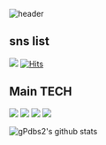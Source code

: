 ![header](https://capsule-render.vercel.app/api?type=waving&color=C6BBB7&height=200&section=header&text=jhy's%20GitHub&animation=fadeIn&fontSize=70)

## sns list
<a href="https://velog.io/@gpdbs2" target="_blank"><img src="https://img.shields.io/badge/Velog-000000?style=flat-square&logo=Velog&logoColor=white"/></a>
[![Hits](https://hits.seeyoufarm.com/api/count/incr/badge.svg?url=https%3A%2F%2Fgithub.com%2FgPdbs2%2Fhit-counter&count_bg=%239693B0&title_bg=%23555555&icon=&icon_color=%23E7E7E7&title=hits&edge_flat=false)](https://hits.seeyoufarm.com)</a>

## Main TECH
<img src="https://img.shields.io/badge/Java-007396?&style=for-the-badge&logo=Java&logoColor=white"/></a>
<img src="https://img.shields.io/badge/JPA-007396?&style=for-the-badge&logo=JPA&logoColor=white"/></a>
<img src="https://img.shields.io/badge/mysql-4479A1?style=for-the-badge&logo=mysql&logoColor=white"></a>
<img src="https://img.shields.io/badge/Spring%20Boot-6DB33F?style=for-the-badge&logo=Spring%20Boot&logoColor=white"> </a>

![gPdbs2's github stats](https://github-readme-stats.vercel.app/api?username=gPdbs2&show_icons=true)


